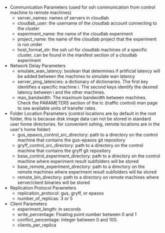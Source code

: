 - Communication Parameters (used for ssh communication from control machine to remote machines)
  - server_names: names of servers in cloudlab
  - cloudlab_user: the username of the cloudlab account connecting to the cluster
  - experiment_name: the name of the cloudlab experiment
  - project_name: the name of the cloudlab project that the experiment is run under
  - host_format_str: the ssh url for cloudlab machines of a specific cluster, can be found in the manifest section of a cloudlab experiment
- Network Delay Parameters
  - emulate_wan_latency: boolean that determines if artificial latency will be added between the machines to simulate wan latency
  - server_ping_latencies: a dictionary of dictionaries. The first key identifies a specific machine i. The second keys identify the desired latency between i and the other machines.
  - max_bandwidth: The maximum bandwidth between machines. Check the PARAMETERS section of the tc (traffic control) man page to see available units of transfer rates. 
- Folder Location Parameters (control locations are by default in the root folder, this is because disk image data can not be stored in standard user home directories. for convenient sshing, remote locations are in the user's home folder)
  - gus_epaxos_control_src_directory: path to a directory on the control machine that contains the gus-epaxos git repository
  - gryff_control_src_directory: path to a directory on the control machine that contains the gryff git repository
  - base_control_experiment_directory: path to a directory on the control machine where experiment result subfolders will be stored
  - base_remote_experiment_directory: path to a directory on the remote machines where experiment result subfolders will be stored
  - remote_bin_directory: path to a directory on remote machines where server/client binaries will be stored
- Replication Protocol Parameters
  - replication_protocol: gus, gryff, or epaxos
  - number_of_replicas: 3 or 5
- Client Parameters
  - experiment_length: in seconds
  - write_percentage: Floating point number between 0 and 1
  - conflict_percentage: Integer between 0 and 100. 
  - clients_per_replica